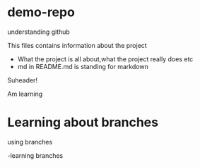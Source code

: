 # demo-repo

understanding github

This files contains information about the project

- What the project is all about,what the project really does etc
- md in README.md is standing for markdown

Suheader!

Am learning

# Learning about branches

using branches

-learning branches
